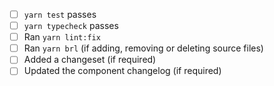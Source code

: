 <!--

Thanks for the PR. Please complete the checklist below to ensure your PR can be
merged as soon as possible.

Adding a changeset using `yarn changeset` is required if you've modified a
source file in `packages`. Please be brief and descriptive. For breaking
changes, use a major changset. For new features, use a minor changeset. For
bug fixes, use a patch changeset.

Changes to component files inside `apps/www/src/registry` don't require a
changeset, but please update the component changelog to briefly describe what
you changed. See `apps/www/content/docs/components/changelog.mdx`.

-->

- [ ] `yarn test` passes
- [ ] `yarn typecheck` passes
- [ ] Ran `yarn lint:fix`
- [ ] Ran `yarn brl` (if adding, removing or deleting source files)
- [ ] Added a changeset (if required)
- [ ] Updated the component changelog (if required)
